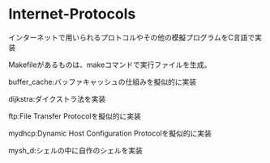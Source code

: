 # Internet-Protocols
インターネットで用いられるプロトコルやその他の模擬プログラムをC言語で実装


Makefileがあるものは、makeコマンドで実行ファイルを生成。

buffer_cache:バッファキャッシュの仕組みを擬似的に実装

dijkstra:ダイクストラ法を実装

ftp:File Transfer Protocolを擬似的に実装

mydhcp:Dynamic Host Configuration Protocolを擬似的に実装

mysh_d:シェルの中に自作のシェルを実装
